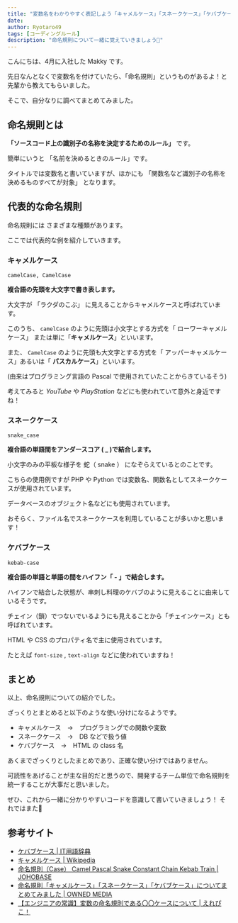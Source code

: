 ```yaml
---
title: "変数名をわかりやすく表記しよう「キャメルケース」「スネークケース」「ケバブケース」"
date: 
author: Ryotaro49
tags: [コーディングルール]
description: "命名規則について一緒に覚えていきましょう🐫"
---
```


こんにちは、4月に入社した Makky です。

先日なんとなくで変数名を付けていたら、「命名規則」というものがあるよ！と先輩から教えてもらいました。

そこで、自分なりに調べてまとめてみました。

## 命名規則とは

**「ソースコード上の識別子の名称を決定するためのルール」** です。

簡単にいうと 「名前を決めるときのルール」です。

タイトルでは変数名と書いていますが、ほかにも 「関数名など識別子の名称を決めるものすべてが対象」 となります。

## 代表的な命名規則

命名規則には さまざまな種類があります。

ここでは代表的な例を紹介していきます。

### キャメルケース
```:title=キャメルケース,パスカルケースの例
camelCase, CamelCase
```
**複合語の先頭を大文字で書き表します。**

大文字が 「ラクダのこぶ」 に見えることからキャメルケースと呼ばれています。

このうち、 `camelCase` のように先頭は小文字とする方式を「 ローワーキャメルケース」 または単に「**キャメルケース**」といいます。

また、 `CamelCase` のように先頭も大文字とする方式を「 アッパーキャメルケース」あるいは「 **パスカルケース**」といいます。

 (由来はプログラミング言語の Pascal で使用されていたことからきているそう)

考えてみると *YouTube* や *PlayStation* などにも使われていて意外と身近ですね！

### スネークケース
```:title=スネークケースの例
snake_case
```
**複合語の単語間をアンダースコア ( _ )で結合します。**

小文字のみの平板な様子を 蛇（ snake ） になぞらえているとのことです。

こちらの使用例ですが PHP や Python では変数名、関数名としてスネークケースが使用されています。

データベースのオブジェクト名などにも使用されています。

おそらく、ファイル名でスネークケースを利用していることが多いかと思います！
### ケバブケース
```:title=ケバブケースの例
kebab-case
```
**複合語の単語と単語の間をハイフン「 - 」で結合します。**

ハイフンで結合した状態が、串刺し料理のケバブのように見えることに由来しているそうです。

チェイン（鎖）でつないでいるようにも見えることから「チェインケース」とも呼ばれています。

HTML や CSS のプロパティ名で主に使用されています。

たとえば `font-size` , `text-align` などに使われていますね！

## まとめ

以上、命名規則についての紹介でした。

ざっくりとまとめると以下のような使い分けになるようです。

- キャメルケース　→　プログラミングでの関数や変数
- スネークケース　→　DB などで扱う値
- ケバブケース　→　HTML の class 名

あくまでざっくりとしたまとめであり、正確な使い分けではありません。

可読性をあげることが主な目的だと思うので、開発するチーム単位で命名規則を統一することが大事だと思いました。

ぜひ、これから一緒に分かりやすいコードを意識して書いていきましょう！
それではまた👋

## 参考サイト
- [ケバブケース | IT用語辞典](https://e-words.jp/w/%E3%82%B1%E3%83%90%E3%83%96%E3%82%B1%E3%83%BC%E3%82%B9.html)
- [キャメルケース | Wikipedia](https://ja.wikipedia.org/wiki/%E3%82%AD%E3%83%A3%E3%83%A1%E3%83%AB%E3%82%B1%E3%83%BC%E3%82%B9)
- [命名規則（Case） Camel Pascal Snake Constant Chain Kebab Train | JOHOBASE](https://johobase.com/naming-convention-case/#:~:text=%E3%82%8B%E3%81%9D%E3%81%86%E3%81%A7%E3%81%99%E3%80%82-,%E3%82%AD%E3%83%A3%E3%83%A1%E3%83%AB%E3%82%B1%E3%83%BC%E3%82%B9,%E3%81%AF%E5%A4%A7%E6%96%87%E5%AD%97%E3%81%8B%E3%82%89%E5%A7%8B%E3%82%81%E3%81%BE%E3%81%99%E3%80%82&text=C%23%E3%81%AE%E5%A4%89%E6%95%B0%E5%90%8D%E3%80%81%E3%83%91%E3%83%A9%E3%83%A1%E3%83%BC%E3%82%BF%E3%83%BC,%E3%81%8B%E3%82%89%E3%81%8D%E3%81%A6%E3%81%84%E3%82%8B%E3%81%9D%E3%81%86%E3%81%A7%E3%81%99%E3%80%82)
- [命名規則「キャメルケース」「スネークケース」「ケバブケース」についてまとめてみました | OWNED MEDIA](https://designsupply-web.com/media/development/4052/)
- [【エンジニアの常識】変数の命名規則である〇〇ケースについて | えれぴこ！](https://q3task.com/xxcase/)
